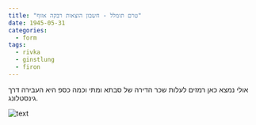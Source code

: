 ```yaml
---
title: "טרם תומלל - חשבון הוצאות רבקה אזוף"
date: 1945-05-31
categories:
  - form
tags:
  - rivka
  - ginstlung
  - firon
---
```


אולי נמצא כאן רמזים לעלות שכר הדירה של סבתא
ומתי וכמה כספ היא העבירה דרך גינסטלונג.

![text](/pupko-papers/assets/images/1945-05-31-accounting.jpg)


